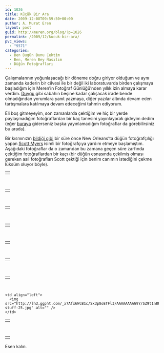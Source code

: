 ```yaml
---
id: 1026
title: Küçük Bir Ara
date: 2009-12-08T09:59:50+00:00
author: A. Murat Eren
layout: post
guid: http://meren.org/blog/?p=1026
permalink: /2009/12/kucuk-bir-ara/
pvc_views:
  - "9571"
categories:
  - Ben Bugün Bunu Çektim
  - Ben, Meren Bey Nasılım
  - Düğün Fotoğrafları
---
```

Çalışmalarının yoğunlaşacağı bir döneme doğru giriyor olduğum ve aynı zamanda kaderin bir cilvesi ile bir değil iki laboratuvarda birden çalışmaya başladığım için Meren&#8217;in Fotoğraf Günlüğü&#8217;nden yıllık izin almaya karar verdim. [Duygu](http://biyolokum.com) gibi sabahın beşine kadar çalışacak irade bende olmadığından yorumlara yanıt yazmaya, diğer yazılar altında devam eden tartışmalara katılmaya devam edeceğimi tahmin ediyorum.

Eli boş gitmeyeyim, son zamanlarda çektiğim ve hiç bir yerde paylaşmadığım fotoğraflardan bir kaç tanesini yayınlayarak gideyim dedim (eğer [buraya](http://www.facebook.com/photography.by.meren) giderseniz başka yayınlamadığım fotoğraflar da görebilirsiniz bu arada).

Bir kısmınızın [bildiği gibi](http://meren.org/blog/2009/09/dugun-fotografciligi/) bir süre önce New Orleans&#8217;ta düğün fotoğrafçılığı yapan [Scott Myers](http://www.scottmyersphotography.com/) isimli bir fotoğrafçıya yardım etmeye başlamıştım. Aşağıdaki fotoğraflar da o zamandan bu zamana geçen süre zarfında çektiğim fotoğraflardan bir kaçı (bir düğün esnasında çekilmiş olması gereken asıl fotoğrafları Scott çektiği için benim canımın istediğini çekme lüksüm oluyor böyle).

<table border="0" width="100%">
  <tr>
    <td align="center">
      <img src="http://lh5.ggpht.com/_x7Afx6WcB1c/Sx3qFP-bFLI/AAAAAAAAG98/qZOw2jfP1z0/s800/wedding-stuff-28.jpg" alt="" />
    </td>
  </tr>
</table>

<br class="blank" />

<table border="0" width="100%">
  <tr>
    <td align="center">
      <img src="http://lh5.ggpht.com/_x7Afx6WcB1c/Sx3pkXIKXNI/AAAAAAAAG7E/HQtxk86-5GY/s800/wedding-stuff-8.jpg" alt="" />
    </td>
  </tr>
</table>

<br class="blank" />

<table border="0" width="100%">
  <tr>
    <td align="center">
      <img src="http://lh6.ggpht.com/_x7Afx6WcB1c/Sx3pcZ4bmRI/AAAAAAAAG6Y/RrBNLFXvQrw/s800/wedding-stuff-3.jpg" alt="" />
    </td>
  </tr>
</table>

<br class="blank" />

<table border="0" width="100%">
  <tr>
    <td align="center">
      <img src="http://lh6.ggpht.com/_x7Afx6WcB1c/Sx3p8IYouVI/AAAAAAAAG9Q/aERorlDA0u0/s800/wedding-stuff-23.jpg" alt="" />
    </td>
  </tr>
</table>

<br class="blank" />

<table border="0" width="100%">
  <tr>
    <td align="center">
      <img src="http://lh5.ggpht.com/_x7Afx6WcB1c/Sx3pkZ0qPTI/AAAAAAAAG7A/Wip0tyWMJPM/s800/wedding-stuff-7.jpg" alt="" />
    </td>
  </tr>
</table>

<br class="blank" />

<table border="0" width="100%">
  <tr>
    <td align="center">
      <img src="http://lh5.ggpht.com/_x7Afx6WcB1c/Sx3p1B5fbiI/AAAAAAAAG8o/nNl8eQeu6QU/s800/wedding-stuff-19.jpg" alt="" />
    </td>
  </tr>
</table>

<br class="blank" />

<table border="0" width="100%">
  <tr>
    <td align="center">
      <img src="http://lh5.ggpht.com/_x7Afx6WcB1c/Sx3pq__wvPI/AAAAAAAAG7s/X4R20rnwJzo/s800/wedding-stuff-12.jpg" alt="" />
    </td>
  </tr>
</table>

<br class="blank" />

<table border="0" width="100%">
  <tr>
    <td align="right">
      <img src="http://lh3.ggpht.com/_x7Afx6WcB1c/Sx3p0B65ueI/AAAAAAAAG8c/rF9ASIYq714/s400/wedding-stuff-16.jpg" alt="" />
    </td>
    
    <td align="left">
      <img src="http://lh3.ggpht.com/_x7Afx6WcB1c/Sx3p8oETFlI/AAAAAAAAG9Y/SZ9t1n8UEME/s400/wedding-stuff-25.jpg" alt="" />
    </td>
  </tr>
</table>

<br class="blank" />

<table border="0" width="100%">
  <tr>
    <td align="center">
      <img src="http://lh4.ggpht.com/_x7Afx6WcB1c/Sx3qE9_DzVI/AAAAAAAAG94/-POxmOQWjCg/s800/wedding-stuff-27.jpg" alt="" />
    </td>
  </tr>
</table>

Esen kalın.